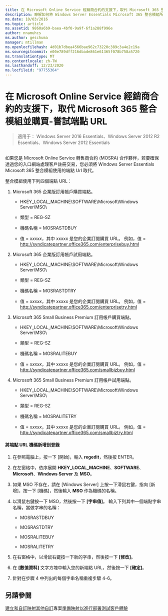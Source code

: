 ```yaml
---
title: 在 Microsoft Online Service 經銷商合約的支援下，取代 Microsoft 365 整合模組並購買-嘗試端點 URL
description: 瞭解如何將 Windows Server Essentials Microsoft 365 整合模組所使用的端點 Url 取代。
ms.date: 10/03/2016
ms.topic: article
ms.assetid: 9860a6b9-baea-4bf0-9a9f-6f1a288f996e
author: nnamuhcs
ms.author: geschuma
manager: mtillman
ms.openlocfilehash: 4d01b7dbea4566bae962c73220c389c3a4e2c19a
ms.sourcegitcommit: e00e789dff216dbade861e61365f078b758a5720
ms.translationtype: MT
ms.contentlocale: zh-TW
ms.lasthandoff: 12/23/2020
ms.locfileid: "97755364"
---
```

# <a name="replace-microsoft-365-integration-module-buy-try-endpoint-url-in-support-of-microsoft-online-service-reseller-agreement"></a>在 Microsoft Online Service 經銷商合約的支援下，取代 Microsoft 365 整合模組並購買-嘗試端點 URL

>適用于： Windows Server 2016 Essentials、Windows Server 2012 R2 Essentials、Windows Server 2012 Essentials

##  <a name="BKMK_O365"></a>
 如果您是 Microsoft Online Service 轉售商合約 (MOSRA) 合作夥伴，若要確保透過您的入口網站處理客戶註冊交易，您必須將 Windows Server Essentials Microsoft 365 整合模組使用的端點 Url 取代。

 整合模組使用下列四個端點 URL：

1.  Microsoft 365 企業版訂用帳戶購買端點。

    -   HKEY_LOCAL_MACHINE\SOFTWARE\Microsoft\Windows Server\MSO\

    -   類型 = REG-SZ

    -   機碼名稱 = MOSRASTDBUY

    -   值 = *xxxxx*，其中 xxxxx 是您的企業訂閱購買 URL。 例如，值 = http://syndicatepartner.office365.com/enterprisebuy.html

2.  Microsoft 365 企業版訂用帳戶試用端點。

    -   HKEY_LOCAL_MACHINE\SOFTWARE\Microsoft\Windows Server\MSO\

    -   類型 = REG-SZ

    -   機碼名稱 = MOSRASTDTRY

    -   值 = *xxxxx*，其中 xxxxx 是您的企業訂閱購買 URL。 例如，值 = http://syndicatepartner.office365.com/enterprisetry.html

3.  Microsoft 365 Small Business Premium 訂用帳戶購買端點。

    -   HKEY_LOCAL_MACHINE\SOFTWARE\Microsoft\Windows Server\MSO\

    -   類型 = REG-SZ

    -   機碼名稱 = MOSRALITEBUY

    -   值 = *xxxxx*，其中 xxxxx 是您的企業訂閱購買 URL。 例如，值 = http://syndicatepartner.office365.com/smallbizbuy.html

4.  Microsoft 365 Small Business Premium 訂用帳戶試用端點。

    -   HKEY_LOCAL_MACHINE\SOFTWARE\Microsoft\Windows Server\MSO\

    -   類型 = REG-SZ

    -   機碼名稱 = MOSRALITETRY

    -   值 = *xxxxx*，其中 xxxxx 是您的企業訂閱購買 URL。 例如，值 = http://syndicatepartner.office365.com/smallbiztry.html

#### <a name="to-add-an-endpoint-url-key-to-the-registry"></a>將端點 URL 機碼新增到登錄

1.  在參照電腦上，按一下 [開始]，輸入 **regedit**，然後按 ENTER。

2.  在左窗格中，依序展開 **HKEY_LOCAL_MACHINE**、**SOFTWARE**、**Microsoft**、**Windows Server** 及 **MSO**。

3.  如果 MSO 不存在，請在 [Windows Server] 上按一下滑鼠右鍵，指向 [新增]，按一下 [機碼]，然後輸入 **MSO** 作為機碼的名稱。

4.  以滑鼠右鍵按一下 MSO，然後按一下 **[字串值]**。 輸入下列其中一個端點字串名稱，當做字串的名稱：

    -   MOSRASTDBUY

    -   MOSRASTDTRY

    -   MOSRALITEBUY

    -   MOSRALITETRY

5.  在右窗格中，以滑鼠右鍵按一下新的字串，然後按一下 **[修改]**。

6.  在 **[數值資料]** 文字方塊中輸入您的新端點 URL，然後按一下 **[確定]**。

7.  針對在步驟 4 中列出的每個字串名稱重複步驟 4-6。

## <a name="see-also"></a>另請參閱

 [建立和自訂映射](Creating-and-Customizing-the-Image.md)[其他自訂](Additional-Customizations.md)專案[準備映射以進行部署](Preparing-the-Image-for-Deployment.md)[測試客戶體驗](Testing-the-Customer-Experience.md)

